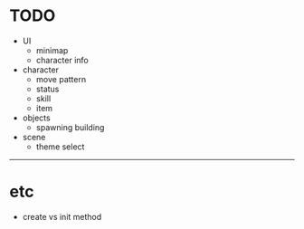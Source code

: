 # TODO

- UI
  - minimap
  - character info
- character
  - move pattern
  - status
  - skill
  - item
- objects
  - spawning building
- scene
  - theme select



---



# etc

- create vs init method